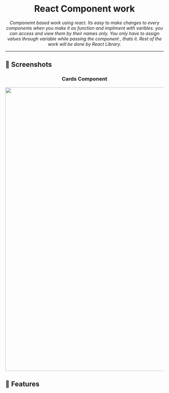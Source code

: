 <h1 align="center">React Component work</h1>

<p align="center">
    <em>Componemt based work using react. Its easy to make changes to every components when you make it as function and impliment with varibles. you can access and view them by their names only. You only have to assign values through variable while passing the component , thats it. Rest of the work will be done by React Library.</em>
</p>

---

## 📸 Screenshots

<div align="center">

### Cards Component
<img width="1510" height="902" alt="Screenshot 2025-10-28 183529" src="https://github.com/user-attachments/assets/4f79b9dd-cf63-4761-a270-721552cda234" />

</div>

## 🚀 Features
<!-- Rest of your README content -->
